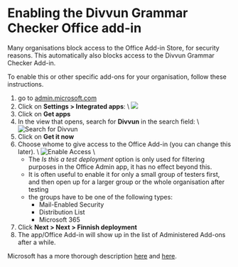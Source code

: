 # Enabling the Divvun Grammar Checker Office add-in

Many organisations block access to the Office Add-in Store, for security reasons. This automatically also blocks access to the Divvun Grammar Checker Add-in.

To enable this or other specific add-ons for your organisation, follow these instructions.

1. go to [admin.microsoft.com](https://admin.microsoft.com/)
1. Click on **Settings > Integrated apps**: \\
  ![](SettingsIntegratedApps.png)
1. Click on **Get apps**
1. In the view that opens, search for **Divvun** in the search field: \\
  ![Search for Divvun](SearchDivvun.png)
1. Click on **Get it now**
1. Choose whome to give access to the Office Add-in (you can change this later). \\
  ![Enable Access](EnableAccess.png) \\
    - The *Is this a test deployment* option is only used for filtering purposes in the Office Admin app, it has no effect beyond this.
    - It is often useful to enable it for only a small group of testers first, and then open up for a larger group or the whole organisation after testing
    - the groups have to be one of the following types:
        - Mail-Enabled Security
        - Distribution List
        - Microsoft 365
1. Click **Next > Next > Finnish deployment**
1. The app/Office Add-in will show up in the list of Administered Add-ons after a while.

Microsoft has a more thorough description [here](https://learn.microsoft.com/en-us/microsoft-365/admin/manage/test-and-deploy-microsoft-365-apps?view=o365-worldwide) and [here](https://learn.microsoft.com/en-us/microsoft-365/admin/manage/office-addins?view=o365-worldwide).

